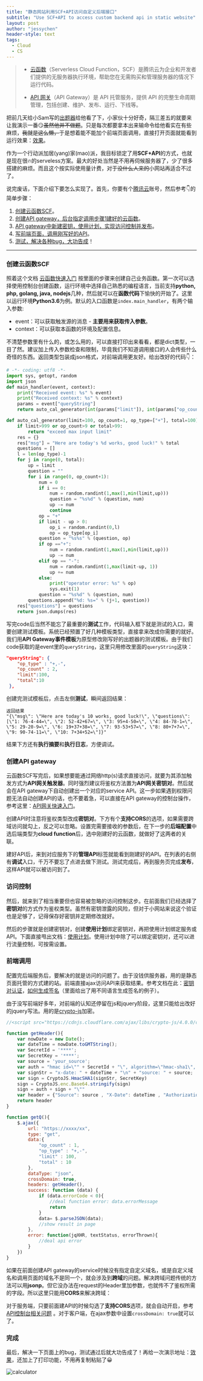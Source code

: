 ```yaml
---
title: "静态网站利用SCF+API访问自定义后端接口"
subtitle: "Use SCF+API to access custom backend api in static website"
layout: post
author: "jessychen"
header-style: text
tags:
  - Cloud
  - CS
---
```


> * [云函数](https://cloud.tencent.com/act/cps/redirect?redirect=10285&cps_key=a513604ea4a22c6246779fede501e4b6)（Serverless Cloud Function，SCF）是腾讯云为企业和开发者们提供的无服务器执行环境，帮助您在无需购买和管理服务器的情况下运行代码。
>
> * [API 网关](https://cloud.tencent.com/act/cps/redirect?redirect=10285&cps_key=a513604ea4a22c6246779fede501e4b6)（API Gateway）是 API 托管服务，提供 API 的完整生命周期管理，包括创建、维护、发布、运行、下线等。

把前几天给小Sam写的[出题器](/2020/03/23/calculate-generator/)给他看了下，小家伙十分好奇，隔三差五的就要来让我演示一番😏~~虽然他并不做题~~。只是每次都要拿本出来输命令给他看实在有些麻烦，~~我就是这么懒，~~于是想着能不能加个前端页面调用，直接打开页面就能看到运行效果：[效果](/lab/calculator.html)。

作为一个行动派加居(yang)家(mao)派，我目标锁定了用**SCF+API**的方式，也就是现在很🔥的serveless方案。最大的好处当然是不用再伺候服务器了，少了很多搭建的麻烦。而且这个按实际使用量计费，对于~~没什么人来的~~小网站再适合不过了。

说完废话，下面介绍下要怎么实现了。首先，你要有个[腾讯云](https://cloud.tencent.com/act/cps/redirect?redirect=11529&cps_key=a513604ea4a22c6246779fede501e4b6)账号，然后参考👇的简单步骤：

1. [创建云函数SCF](#scf)。
2. [创建API gateway，后台指定调用步骤1建好的云函数](#api)。
3. [API gateway中新建密钥，使用计划，实现访问控制并发布](#access)。
4. [写前端页面，调用刚写好的API](#front)。
5. [测试，解决各种bug，大功告成](#finish)！

----

### <a id="scf">创建云函数SCF</a>

照着这个文档 [云函数快速入门](https://cloud.tencent.com/act/cps/redirect?redirect=11835&cps_key=a513604ea4a22c6246779fede501e4b6) 按里面的步骤来创建自己业务函数。第一次可以选择使用控制台创建函数，运行环境中选择自己熟悉的编程语言，当前支持**python, php, golang, java, nodejs**几种，然后就可以在**函数代码**下愉快的开始了。这里以运行环境**Python3.6**为例。默认的入口函数是`index.main_handler`，有两个输入参数:

* event：可以获取触发源的消息 - **主要用来获取传入参数**。
* context：可以获取本函数的环境及配置信息。

不清楚参数里有什么的，或怎么用的，可以直接打印出来看看，都是dict类型，一目了然。建议加上传入参数检查和限制，毕竟我们不知道调用接口的人会传些什么奇怪的东西。返回类型包装成json格式，对前端调用更友好。给出改好的代码👇：

```python
# -*- coding: utf8 -*-
import sys, getopt, random
import json
def main_handler(event, context):
    print("Received event: %s" % event) 
    print("Received context: %s" % context)
    params = event["queryString"]
    return auto_cal_generator(int(params["limit"]), int(params["op_count"]), params["op_type"].split(","), int(params["total"]))

def auto_cal_generator(limit=100, op_count=1, op_type=["+"], total=100):
    if limit>999 or op_count>9 or total>99:
        return "exceed max input limit" 
    res = {}
    res["msg"] = "Here are today's %d works, good luck!" % total
    questions = []
    l = len(op_type)-1
    for j in range(0, total):
        up = limit
        question = ""
        for i in range(0, op_count+1):
            num = 0
            if i == 0:
                num = random.randint(1,max(1,min(limit,up))) 
                question = "%s%d" % (question, num)
                up -= num
                continue
            op = "+"
            if limit - up > 0:
                op_i = random.randint(0,l)
                op = op_type[op_i]
            question = "%s%s" % (question, op)
            if op =="+":
                num = random.randint(1,max(1,min(limit,up))) 
                up -= num
            elif op == "-":
                num = random.randint(1,max(limit-up, 1)) 
                up += num
            else:
                print("operator error: %s" % op)
                sys.exit(1)
            question = "%s%d" % (question, num)
        questions.append("%d: %s=" % (j+1, question))
    res["questions"] = questions
    return json.dumps(res)

```

写完code后当然不能忘了最重要的**测试**工作，代码输入框下就是测试的入口，需要创建测试模板。系统已经预置了好几种模板类型，直接拿来改成你需要的就好。我们用**API Gateway事件模板**为原型修改刚写好的出题器的测试模板。由于我们code获取的是event里的`queryString`，这里只用修改里面的`queryString`这块：

```json
"queryString": {
    "op_type" : "+,-",
    "op_count" : 2,
    "limit":100,
    "total":10
 },
```

创建完测试模板后，点击左侧**测试**，瞬间返回结果：

```shell
返回结果
"{\"msg\": \"Here are today's 10 works, good luck!\", \"questions\": [\"1: 76-4-44=\", \"2: 52-42+67=\", \"3: 95+4-50=\", \"4: 84-78-1=\", \"5: 29-20-9=\", \"6: 19+37+38=\", \"7: 93-53+57=\", \"8: 80+7+7=\", \"9: 90-74-11=\", \"10: 7+34+52=\"]}"
```

结果下方还有**执行摘要**和**执行日志**，方便调试。

### <a id="api">创建API gateway</a>

云函数SCF写完后，如果想要能通过网络http(s)请求直接访问，就要为其添加触发方式为**API网关触发器**。同时强烈建议将鉴权方法置为**API网关密钥对**。然后就会在API gateway下自动创建出一个对应的service API。这一步如果遇到权限问题无法自动创建API的话，也不要着急，可以直接在API gateway的控制台操作，参考这里：[API网关快速入门](https://cloud.tencent.com/act/cps/redirect?redirect=11836&cps_key=a513604ea4a22c6246779fede501e4b6)。

创建API时注意将鉴权类型改成**密钥对**。下方有个**支持CORS**的选项，如果需要跨域访问就勾上，反之可以忽略。设置完需要接收的参数后，在下一步的**后端配置**中选后端类型为**cloud function**后，选中刚建好的云函数，就做好了这两者的关联。

建好API后，来到对应服务下的**管理API**标签就能看到刚建好的API。在列表的右侧有**调试**入口，千万不要忘了点进去做下测试。测试完成后，再到服务页完成**发布**，这样API就可以被访问到了。

### <a id="access">访问控制</a>

然后，就来到了相当重要但也容易被忽略的访问控制这步。在前面我们已经选择了**密钥对**的方式作为鉴权类型。虽然有密钥泄露的风险，但对于小网站来说这个验证也是足够了，记得保存好密钥并定期修改就好。

然后的步骤就是创建密钥对，创建**使用计划**绑定密钥对，再把使用计划绑定服务或API。下面直接甩出文档：[使用计划](https://cloud.tencent.com/document/product/628/11816)。使用计划中除了可以绑定密钥对，还可以进行流量控制，可按需设置。

### <a id="front">前端调用</a>

配置完后端服务后，要解决的就是访问的问题了。由于没钱供服务器，用的是静态页面托管的方式建的站。前端直接ajax访问API来获取结果。参考文档在此：[密钥对认证](https://cloud.tencent.com/act/cps/redirect?redirect=11837&cps_key=a513604ea4a22c6246779fede501e4b6)，[如何生成签名](https://cloud.tencent.com/act/cps/redirect?redirect=11838&cps_key=a513604ea4a22c6246779fede501e4b6)（里面给出了用不同语言生成签名的例子）。

由于没写前端好多年，对前端的认知还停留在js和jquery阶段，这里只能给出改好的jquery写法。用的是[crypto-js](https://github.com/brix/crypto-js)加密。

```javascript
//<script src="https://cdnjs.cloudflare.com/ajax/libs/crypto-js/4.0.0/crypto-js.min.js"></script>

function getHeader(){
	var nowDate = new Date(); 
	var dateTime = nowDate.toGMTString();
	var SecretId = '****';
	var SecretKey = '****'; 
	var source = 'your_source'; 
	var auth = "hmac id=\"" + SecretId + "\", algorithm=\"hmac-sha1\", headers=\"x-date source\", signature=\"";
	var signStr = "x-date: " + dateTime + "\n" + "source: " + source;
	var sign = CryptoJS.HmacSHA1(signStr, SecretKey)
	sign = CryptoJS.enc.Base64.stringify(sign)
	sign = auth + sign + "\""
	var header = {"Source": source , "X-Date": dateTime , "Authorization":sign}
	return header
}

function getQ(){
	$.ajax({
		url: "https://xxxx/xx",
		type: "get",
		data:{
			"op_count" : 1,
			"op_type" : "+,-", 
			"limit" : 100,
			"total" : 10
		},
		dataType: "json",
		crossDomain: true,
		headers: getHeader(), 
		success: function (data) {
			if (data.errorCode < 0){
				//deal function error: data.errorMessage
				return
			}
			data= $.parseJSON(data); 
			//show result in page
		},
		error: function(jqXHR, textStatus, errorThrown){
			//deal api error
		}
	})
}
```

如果在前面创建API gateway的service时候没有指定自定义域名，或是自定义域名和调用页面的域名不是同一个，就会涉及到**跨域**的问题。解决跨域问题传统的方法可以用**jsonp**。但它没办法在request的Header里加参数，也就传不了鉴权所需的字段。所以这里只能用**CORS**来解决跨域：

对于服务端，只要前面建API的时候勾选了**支持CORS**选项，就会自动开启，参考[API控制台相关问题](https://cloud.tencent.com/act/cps/redirect?redirect=11839&cps_key=a513604ea4a22c6246779fede501e4b6) 。对于客户端，在ajax参数中设置`crossDomain: true`就可以了。

### <a id="finish">完成</a>

最后，解决一下页面上的bug，测试通过后就大功告成了！再给一次演示地址：[效果](/lab/calculator.html)，还加上了打印功能，不用再复制粘贴了😀

![calculator](/img/in-post/MiniProj/calculator.gif)